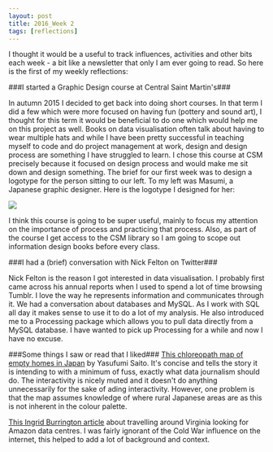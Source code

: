 ```yaml
---
layout: post
title: 2016_Week 2
tags: [reflections]
---
```


I thought it would be a useful to track influences, activities and other bits each week - a bit like a newsletter that only I am ever going to read. So here is the first of my weekly reflections:

###I started a Graphic Design course at Central Saint Martin's###

In autumn 2015 I decided to get back into doing short courses. In that term I did a few which were more focused on having fun (pottery and sound art), I thought for this term it would be beneficial to do one which would help me on this project as well. Books on data visualisation often talk about having to wear multiple hats and while I have been pretty successful in teaching myself to code and do project management at work, design and design process are something I have struggled to learn. I chose this course at CSM precisely because it focused on design process and would make me sit down and design something. The brief for our first week was to design a logotype for the person sitting to our left. To my left was Masumi, a Japanese graphic designer. Here is the logotype I designed for her:

![](/blog/assets/CSM_GD_LogoType.png)

I think this course is going to be super useful, mainly to focus my attention on the importance of process and practicing that process. Also, as part of the course I get access to the CSM library so I am going to scope out information design books before every class.


###I had a (brief) conversation with Nick Felton on Twitter###

Nick Felton is the reason I got interested in data visualisation. I probably first came across his annual reports when I used to spend a lot of time browsing Tumblr. I love the way he represents information and communicates through it. We had a conversation about databases and MySQL. As I work with SQL all day it makes sense to use it to do a lot of my analysis. He also introduced me to a Processing package which allows you to pull data directly from a MySQL database. I have wanted to pick up Processing for a while and now I have no excuse.


###Some things I saw or read that I liked###
[This chloreopath map of empty homes in Japan](https://yasufumisaito.github.io/emptyhouse/) by Yasufumi Saito. It's concise and tells the story it is intending to with a minimum of fuss, exactly what data journalism should do. The interactivity is nicely muted and it doesn't do anything unnecessarily for the sake of ading interactivity. However, one problem is that the map assumes knowledge of where rural Japanese areas are as this is not inherent in the colour palette. 

[This Ingrid Burrington article](http://www.theatlantic.com/technology/archive/2016/01/amazon-web-services-data-center/423147/) about travelling around Virginia looking for Amazon data centres. I was fairly ignorant of the Cold War influence on the internet, this helped to add a lot of background and context.


